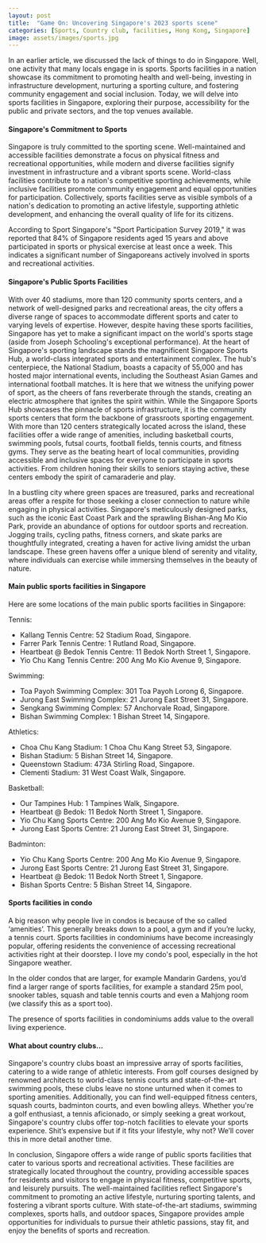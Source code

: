 ```yaml
---
layout: post
title:  "Game On: Uncovering Singapore's 2023 sports scene"
categories: [Sports, Country club, facilities, Hong Kong, Singapore]
image: assets/images/sports.jpg
---
```


In an earlier article, we discussed the lack of things to do in Singapore. Well, one activity that many locals engage in is sports. Sports facilities in a nation showcase its commitment to promoting health and well-being, investing in infrastructure development, nurturing a sporting culture, and fostering community engagement and social inclusion. Today, we will delve into sports facilities in Singapore, exploring their purpose, accessibility for the public and private sectors, and the top venues available.

#### Singapore's Commitment to Sports

Singapore is truly committed to the sporting scene. Well-maintained and accessible facilities demonstrate a focus on physical fitness and recreational opportunities, while modern and diverse facilities signify investment in infrastructure and a vibrant sports scene. World-class facilities contribute to a nation's competitive sporting achievements, while inclusive facilities promote community engagement and equal opportunities for participation. Collectively, sports facilities serve as visible symbols of a nation's dedication to promoting an active lifestyle, supporting athletic development, and enhancing the overall quality of life for its citizens.

According to Sport Singapore's "Sport Participation Survey 2019," it was reported that 84% of Singapore residents aged 15 years and above participated in sports or physical exercise at least once a week. This indicates a significant number of Singaporeans actively involved in sports and recreational activities.

#### Singapore's Public Sports Facilities

With over 40 stadiums, more than 120 community sports centers, and a network of well-designed parks and recreational areas, the city offers a diverse range of spaces to accommodate different sports and cater to varying levels of expertise. However, despite having these sports facilities, Singapore has yet to make a significant impact on the world's sports stage (aside from Joseph Schooling's exceptional performance).
At the heart of Singapore's sporting landscape stands the magnificent Singapore Sports Hub, a world-class integrated sports and entertainment complex. The hub's centerpiece, the National Stadium, boasts a capacity of 55,000 and has hosted major international events, including the Southeast Asian Games and international football matches. It is here that we witness the unifying power of sport, as the cheers of fans reverberate through the stands, creating an electric atmosphere that ignites the spirit within.
While the Singapore Sports Hub showcases the pinnacle of sports infrastructure, it is the community sports centers that form the backbone of grassroots sporting engagement. With more than 120 centers strategically located across the island, these facilities offer a wide range of amenities, including basketball courts, swimming pools, futsal courts, football fields, tennis courts, and fitness gyms. They serve as the beating heart of local communities, providing accessible and inclusive spaces for everyone to participate in sports activities. From children honing their skills to seniors staying active, these centers embody the spirit of camaraderie and play.

In a bustling city where green spaces are treasured, parks and recreational areas offer a respite for those seeking a closer connection to nature while engaging in physical activities. Singapore's meticulously designed parks, such as the iconic East Coast Park and the sprawling Bishan-Ang Mo Kio Park, provide an abundance of options for outdoor sports and recreation. Jogging trails, cycling paths, fitness corners, and skate parks are thoughtfully integrated, creating a haven for active living amidst the urban landscape. These green havens offer a unique blend of serenity and vitality, where individuals can exercise while immersing themselves in the beauty of nature.

#### Main public sports facilities in Singapore

Here are some locations of the main public sports facilities in Singapore:

Tennis:
+ Kallang Tennis Centre: 52 Stadium Road, Singapore.
+ Farrer Park Tennis Centre: 1 Rutland Road, Singapore.
+ Heartbeat @ Bedok Tennis Centre: 11 Bedok North Street 1, Singapore.
+ Yio Chu Kang Tennis Centre: 200 Ang Mo Kio Avenue 9, Singapore.

Swimming:
+ Toa Payoh Swimming Complex: 301 Toa Payoh Lorong 6, Singapore.
+ Jurong East Swimming Complex: 21 Jurong East Street 31, Singapore.
+ Sengkang Swimming Complex: 57 Anchorvale Road, Singapore.
+ Bishan Swimming Complex: 1 Bishan Street 14, Singapore.

Athletics:
+ Choa Chu Kang Stadium: 1 Choa Chu Kang Street 53, Singapore.
+ Bishan Stadium: 5 Bishan Street 14, Singapore.
+ Queenstown Stadium: 473A Stirling Road, Singapore.
+ Clementi Stadium: 31 West Coast Walk, Singapore.

Basketball:
+ Our Tampines Hub: 1 Tampines Walk, Singapore.
+ Heartbeat @ Bedok: 11 Bedok North Street 1, Singapore.
+ Yio Chu Kang Sports Centre: 200 Ang Mo Kio Avenue 9, Singapore.
+ Jurong East Sports Centre: 21 Jurong East Street 31, Singapore.

Badminton:
+ Yio Chu Kang Sports Centre: 200 Ang Mo Kio Avenue 9, Singapore.
+ Jurong East Sports Centre: 21 Jurong East Street 31, Singapore.
+ Heartbeat @ Bedok: 11 Bedok North Street 1, Singapore.
+ Bishan Sports Centre: 5 Bishan Street 14, Singapore.

#### Sports facilities in condo

A big reason why people live in condos is because of the so called ‘amenities’. This generally breaks down to a pool, a gym and if you’re lucky, a tennis court. Sports facilities in condominiums have become increasingly popular, offering residents the convenience of accessing recreational activities right at their doorstep. I love my condo's pool, especially in the hot Singapore weather.

In the older condos that are larger, for example Mandarin Gardens, you’d find a larger range of sports facilities, for example a standard 25m pool, snooker tables, squash and table tennis courts and even a Mahjong room (we classify this as a sport too).

The presence of sports facilities in condominiums adds value to the overall living experience.

#### What about country clubs...

Singapore's country clubs boast an impressive array of sports facilities, catering to a wide range of athletic interests. From golf courses designed by renowned architects to world-class tennis courts and state-of-the-art swimming pools, these clubs leave no stone unturned when it comes to sporting amenities. Additionally, you can find well-equipped fitness centers, squash courts, badminton courts, and even bowling alleys. Whether you're a golf enthusiast, a tennis aficionado, or simply seeking a great workout, Singapore's country clubs offer top-notch facilities to elevate your sports experience. Shit’s expensive but if it fits your lifestyle, why not? We’ll cover this in more detail another time.

In conclusion, Singapore offers a wide range of public sports facilities that cater to various sports and recreational activities. These facilities are strategically located throughout the country, providing accessible spaces for residents and visitors to engage in physical fitness, competitive sports, and leisurely pursuits. The well-maintained facilities reflect Singapore's commitment to promoting an active lifestyle, nurturing sporting talents, and fostering a vibrant sports culture. With state-of-the-art stadiums, swimming complexes, sports halls, and outdoor spaces, Singapore provides ample opportunities for individuals to pursue their athletic passions, stay fit, and enjoy the benefits of sports and recreation.
